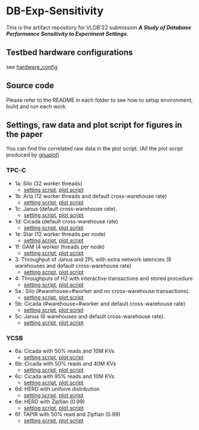# DB-Exp-Sensitivity

This is the artifact repository for VLDB'22 submission ***A Study of Database Performance Sensitivity to Experiment Settings***.

## Testbed hardware configurations

see [hardware_config](hardware_config.md)

## Source code

Please refer to the README in each folder to see how to setup environment, build and run each work. 

## Settings, raw data and plot script for figures in the paper

You can find the correlated raw data in the plot script. (All the plot script produced by [gnuplot](http://www.gnuplot.info))

### TPC-C

- 1a: Silo (32 worker threads)
  - [setting script](silo/settings_1a.sh), [plot script](rawdata/silo/silo_tpcc_remote_combined.p)
- 1b: Aria (12 worker threads and default cross-warehouse rate)
  - [setting script](aria/settings_1b.sh), [plot script](rawdata/aria/aria_tpcc_dist_15.p)
- 1c: Janus (default cross-warehouse rate).
  - [setting script](janus/run_batch.sh), [plot script](rawdata/janus/janus_6s2u_vs_12s4u_dist.p)
- 1d: Cicada (default cross-warehouse rate)
  - [setting script](cicada/run_exp_custom.py), [plot script](rawdata/cicada/tpcc_compare_ware.p)
- 1e: Star (12 worker threads per node)
  - [setting script](star/run-star.sh), [plot script](rawdata/star/star_tpcc.p)
- 1f: GAM (4 worker threads per node)
  - [setting script](gam/database/tpcc/run-gam.sh), [plot script](rawdata/gam/gam_c4.p)
- 3: Throughput of Janus and 2PL with extra network latencies (6 warehouses and default cross-warehouse rate)
  - [setting script](janus/run_batch.sh), [plot script](rawdata/janus/janus_6s2u_10ms_vs_100ms.p)
- 4: Throughputs of H2 with interactive transactions and stored procedure
  - [setting script](H2/), [plot script](rawdata/h2/h2_whhistogram.p)
- 5a : Silo (#warehouse=#worker and no cross-warehouse transactions).
  - [setting script](silo/settings_5a.sh), [plot script](rawdata/silo/silo_tpcc_local_5vs2.p)
- 5b: Cicada (#warehouse=#worker and default cross-warehouse rate)
  - [setting script](cicada/run_exp_custom.py), [plot script](rawdata/cicada/tpcc_1w1th_5vs2.p)
- 5c: Janus (6 warehouses and default cross-warehouse rate).
  - [setting script](janus/run_batch.sh), [plot script](rawdata/janus/janus_6s_2u_dist_5vs2.p)

### YCSB
- 6a: Cicada with 50% reads and 10M KVs
  - [setting script](cicada/run_exp_custom.py), [plot script](rawdata/cicada/6b_ycsb_28thd_write_10M.p)
- 6b: Cicada with 50% reads and 40M KVs
  - [setting script](cicada/run_exp_custom.py), [plot script](rawdata/cicada/6b_ycsb_28thd_write_40M.p)
- 6c: Cicada with 95% reads and 10M KVs
  - [setting script](cicada/run_exp_custom.py), [plot script](rawdata/cicada/6c_ycsb_28thd_read_10M.p)
- 6d: HERD with uniform distribution
  - [setting script](HERD/run-herd.sh), [plot script](rawdata/herd/herd_uniform.p)
- 6e: HERD with Zipfian (0.99)
  - [setting script](HERD/run-herd.sh), [plot script](rawdata/herd/herd_zipf.p)
- 6f: TAPIR with 50% read and Zipfian (0.99)
  - [setting script](tapir/store/tools/settings_5f.sh), [plot script](rawdata/tapir/tapir-max-throughput.gpi)
